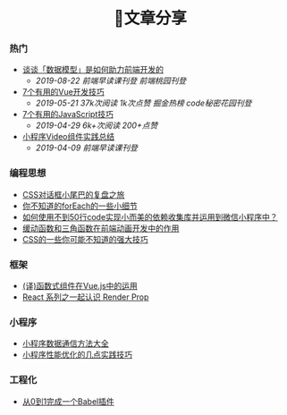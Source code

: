 

<h1 align="center"> 🌱文章分享</h1>

### 热门
* [谈谈「数据模型」是如何助力前端开发的](https://mp.weixin.qq.com/s/q6xybux0fhrUz5HE5TY0aA)
    * *2019-08-22* *前端早读课刊登* *前端桃园刊登*
* [7个有用的Vue开发技巧](https://juejin.im/post/5ce3b519f265da1bb31c0d5f)
    * *2019-05-21* *37k次阅读* *1k次点赞* *掘金热榜* *code秘密花园刊登*
* [7个有用的JavaScript技巧](https://juejin.im/post/5cc6f07ce51d456e3a5f089b) 
    * *2019-04-29* *6k+次阅读* *200+点赞*
* [小程序Video组件实践总结](https://mp.weixin.qq.com/s/zhBQmjDoo056hlyR41RTIw)
    * *2019-04-09* *前端早读课刊登*
    
### 编程思想
* [CSS对话框小尾巴的复盘之旅](https://juejin.im/post/5cdc0458f265da03a1584fd0)
* [你不知道的forEach的一些小细节](https://juejin.im/post/5cb860eaf265da03ac0d052b)
* [如何使用不到50行code实现小而美的依赖收集库并运用到微信小程序中？](https://juejin.im/post/5de088655188255ee538701e)
* [缓动函数和三角函数在前端动画开发中的作用](https://juejin.im/editor/posts/5da5b941f265da5b981a854d) 
* [CSS的一些你可能不知道的强大技巧](https://juejin.im/post/5d0b76d8f265da1b602909c5)

### 框架
* [(译)函数式组件在Vue.js中的运用](https://juejin.im/post/5c2d7030f265da613a54236f)
* [React 系列之一起认识 Render Prop](https://juejin.im/post/5a965ac6f265da4e7a78889d)

### 小程序
* [小程序数据通信方法大全](https://juejin.im/post/5cb2f572e51d456e6154b402)
* [小程序性能优化的几点实践技巧](https://mp.weixin.qq.com/s/zhBQmjDoo056hlyR41RTIw)

### 工程化
* [从0到1完成一个Babel插件](https://juejin.im/post/5cbe76d8f265da036d79bbe5)




